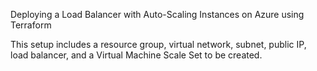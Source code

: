 Deploying a Load Balancer with Auto-Scaling Instances on Azure using Terraform

This setup includes a resource group, virtual network, subnet, public IP, load balancer, and a Virtual Machine Scale Set to be created.

